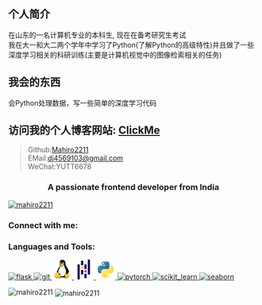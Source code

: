 ## 个人简介 
在山东的一名计算机专业的本科生, 现在在备考研究生考试
<br>
我在大一和大二两个学年中学习了Python(了解Python的高级特性)并且做了一些深度学习相关的科研训练(主要是计算机视觉中的图像检索相关的任务)
## 我会的东西
会Python处理数据，写一些简单的深度学习代码

## 访问我的个人博客网站: [ClickMe](https://mahiro2211.github.io)

>Github:[Mahiro2211](https://github.com/Mahiro2211)<br>
>EMail:dj4569103@gmail.com<br>
>WeChat:YUTT6678<br>
<h3 align="center">A passionate frontend developer from India</h3>

<p align="left"> <a href="https://github.com/ryo-ma/github-profile-trophy"><img src="https://github-profile-trophy.vercel.app/?username=mahiro2211" alt="mahiro2211" /></a> </p>

<h3 align="left">Connect with me:</h3>
<p align="left">
</p>

<h3 align="left">Languages and Tools:</h3>
<p align="left"> <a href="https://flask.palletsprojects.com/" target="_blank" rel="noreferrer"> <img src="https://www.vectorlogo.zone/logos/pocoo_flask/pocoo_flask-icon.svg" alt="flask" width="40" height="40"/> </a> <a href="https://git-scm.com/" target="_blank" rel="noreferrer"> <img src="https://www.vectorlogo.zone/logos/git-scm/git-scm-icon.svg" alt="git" width="40" height="40"/> </a> <a href="https://www.linux.org/" target="_blank" rel="noreferrer"> <img src="https://raw.githubusercontent.com/devicons/devicon/master/icons/linux/linux-original.svg" alt="linux" width="40" height="40"/> </a> <a href="https://pandas.pydata.org/" target="_blank" rel="noreferrer"> <img src="https://raw.githubusercontent.com/devicons/devicon/2ae2a900d2f041da66e950e4d48052658d850630/icons/pandas/pandas-original.svg" alt="pandas" width="40" height="40"/> </a> <a href="https://www.python.org" target="_blank" rel="noreferrer"> <img src="https://raw.githubusercontent.com/devicons/devicon/master/icons/python/python-original.svg" alt="python" width="40" height="40"/> </a> <a href="https://pytorch.org/" target="_blank" rel="noreferrer"> <img src="https://www.vectorlogo.zone/logos/pytorch/pytorch-icon.svg" alt="pytorch" width="40" height="40"/> </a> <a href="https://scikit-learn.org/" target="_blank" rel="noreferrer"> <img src="https://upload.wikimedia.org/wikipedia/commons/0/05/Scikit_learn_logo_small.svg" alt="scikit_learn" width="40" height="40"/> </a> <a href="https://seaborn.pydata.org/" target="_blank" rel="noreferrer"> <img src="https://seaborn.pydata.org/_images/logo-mark-lightbg.svg" alt="seaborn" width="40" height="40"/> </a> </p>

<p><img align="left" src="https://github-readme-stats.vercel.app/api/top-langs?username=mahiro2211&show_icons=true&locale=en&layout=compact" alt="mahiro2211" /></p>

<p>&nbsp;<img align="center" src="https://github-readme-stats.vercel.app/api?username=mahiro2211&show_icons=true&locale=en" alt="mahiro2211" /></p>
